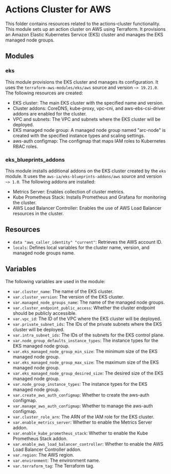 # Actions Cluster for AWS

This folder contains resources related to the actions-cluster functionality. This module sets up an action cluster on AWS using Terraform. It provisions an Amazon Elastic Kubernetes Service (EKS) cluster and manages the EKS managed node groups.

## Modules

### eks

This module provisions the EKS cluster and manages its configuration. It uses the `terraform-aws-modules/eks/aws` source and version `~> 19.21.0`. The following resources are created:

- EKS cluster: The main EKS cluster with the specified name and version.
- Cluster addons: CoreDNS, kube-proxy, vpc-cni, and aws-ebs-csi-driver addons are enabled for the cluster.
- VPC and subnets: The VPC and subnets where the EKS cluster will be deployed.
- EKS managed node group: A managed node group named "arc-node" is created with the specified instance types and scaling settings.
- aws-auth configmap: The configmap that maps IAM roles to Kubernetes RBAC roles.

### eks_blueprints_addons

This module installs additional addons on the EKS cluster created by the `eks` module. It uses the `aws-ia/eks-blueprints-addons/aws` source and version `~> 1.0`. The following addons are installed:

- Metrics Server: Enables collection of cluster metrics.
- Kube Prometheus Stack: Installs Prometheus and Grafana for monitoring the cluster.
- AWS Load Balancer Controller: Enables the use of AWS Load Balancer resources in the cluster.

## Resources

- `data "aws_caller_identity" "current"`: Retrieves the AWS account ID.
- `locals`: Defines local variables for the cluster name, version, and managed node groups name.

## Variables

The following variables are used in the module:

- `var.cluster_name`: The name of the EKS cluster.
- `var.cluster_version`: The version of the EKS cluster.
- `var.managed_node_groups_name`: The name of the managed node groups.
- `var.cluster_endpoint_public_access`: Whether the cluster endpoint should be publicly accessible.
- `var.vpc_id`: The ID of the VPC where the EKS cluster will be deployed.
- `var.private_subnet_ids`: The IDs of the private subnets where the EKS cluster will be deployed.
- `var.intra_subnet_ids`: The IDs of the subnets for the EKS control plane.
- `var.node_group_defaults_instance_types`: The instance types for the EKS managed node group.
- `var.eks_managed_node_group_min_size`: The minimum size of the EKS managed node group.
- `var.eks_managed_node_group_max_size`: The maximum size of the EKS managed node group.
- `var.eks_managed_node_group_desired_size`: The desired size of the EKS managed node group.
- `var.node_group_instance_types`: The instance types for the EKS managed node group.
- `var.create_aws_auth_configmap`: Whether to create the aws-auth configmap.
- `var.manage_aws_auth_configmap`: Whether to manage the aws-auth configmap.
- `var.cluster_role_arn`: The ARN of the IAM role for the EKS cluster.
- `var.enable_metrics_server`: Whether to enable the Metrics Server addon.
- `var.enable_kube_prometheus_stack`: Whether to enable the Kube Prometheus Stack addon.
- `var.enable_aws_load_balancer_controller`: Whether to enable the AWS Load Balancer Controller addon.
- `var.region`: The AWS region.
- `var.environment`: The environment name.
- `var.terraform_tag`: The Terraform tag.
